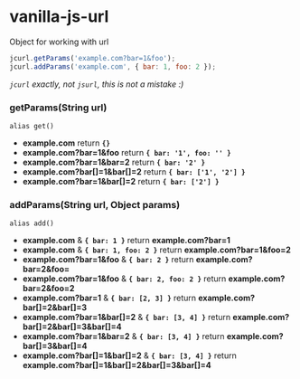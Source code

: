 # vanilla-js-url
Object for working with url

```javascript
jcurl.getParams('example.com?bar=1&foo');
jcurl.addParams('example.com', { bar: 1, foo: 2 });
````
_`jcurl` exactly, not `jsurl`, this is not a mistake :)_

### getParams(String url)
`alias get()`

* <b>example.com</b> return <b>`{}`</b>
* <b>example.com?bar=1&foo</b> return <b>`{ bar: '1', foo: '' }`</b>
* <b>example.com?bar=1&bar=2</b> return <b>`{ bar: '2' }`</b>
* <b>example.com?bar[]=1&bar[]=2</b> return <b>`{ bar: ['1', '2'] }`</b>
* <b>example.com?bar=1&bar[]=2</b> return <b>`{ bar: ['2'] }`</b>

### addParams(String url, Object params)
`alias add()`

* <b>example.com</b> & <b>`{ bar: 1 }`</b> return <b>example.com?bar=1</b>
* <b>example.com</b> & <b>`{ bar: 1, foo: 2 }`</b> return <b>example.com?bar=1&foo=2</b>
* <b>example.com?bar=1&foo</b> & <b>`{ bar: 2 }`</b> return <b>example.com?bar=2&foo=</b>
* <b>example.com?bar=1&foo</b> & <b>`{ bar: 2, foo: 2 }`</b> return <b>example.com?bar=2&foo=2</b>
* <b>example.com?bar=1</b> & <b>`{ bar: [2, 3] }`</b> return <b>example.com?bar[]=2&bar[]=3</b>
* <b>example.com?bar=1&bar[]=2</b> & <b>`{ bar: [3, 4] }`</b> return <b>example.com?bar[]=2&bar[]=3&bar[]=4</b>
* <b>example.com?bar=1&bar=2</b> & <b>`{ bar: [3, 4] }`</b> return <b>example.com?bar[]=3&bar[]=4</b>
* <b>example.com?bar[]=1&bar[]=2</b> & <b>`{ bar: [3, 4] }`</b> return <b>example.com?bar[]=1&bar[]=2&bar[]=3&bar[]=4</b>

